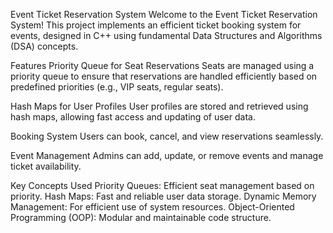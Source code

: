 Event Ticket Reservation System
Welcome to the Event Ticket Reservation System! This project implements an efficient ticket booking system for events, designed in C++ using fundamental Data Structures and Algorithms (DSA) concepts.

Features
Priority Queue for Seat Reservations
Seats are managed using a priority queue to ensure that reservations are handled efficiently based on predefined priorities (e.g., VIP seats, regular seats).

Hash Maps for User Profiles
User profiles are stored and retrieved using hash maps, allowing fast access and updating of user data.

Booking System
Users can book, cancel, and view reservations seamlessly.

Event Management
Admins can add, update, or remove events and manage ticket availability.

Key Concepts Used
Priority Queues: Efficient seat management based on priority.
Hash Maps: Fast and reliable user data storage.
Dynamic Memory Management: For efficient use of system resources.
Object-Oriented Programming (OOP): Modular and maintainable code structure.
